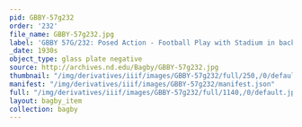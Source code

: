 ```yaml
---
pid: GBBY-57g232
order: '232'
file_name: GBBY-57g232.jpg
label: 'GBBY 57G/232: Posed Action - Football Play with Stadium in background - c1930s'
_date: 1930s
object_type: glass plate negative
source: http://archives.nd.edu/Bagby/GBBY-57g232.jpg
thumbnail: "/img/derivatives/iiif/images/GBBY-57g232/full/250,/0/default.jpg"
manifest: "/img/derivatives/iiif/images/GBBY-57g232/manifest.json"
full: "/img/derivatives/iiif/images/GBBY-57g232/full/1140,/0/default.jpg"
layout: bagby_item
collection: bagby
---
```

